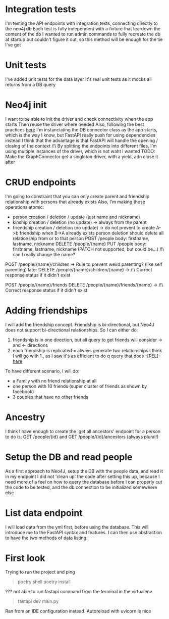# Integration tests
I'm testing the API endpoints with integration tests, connecting directly to the neo4j db
Each test is fully independent with a fixture that teardown the content of the db
I wanted to run admin commands to fully recreate the db at startup but couldn't figure it out, so this method will be enough for the tie I've got

# Unit tests
I've added unit tests for the data layer
It's real unit tests as it mocks all returns from a DB query

# Neo4j init
I want to be able to init the driver and check connectivity when the app starts
Then reuse the driver where needed
Also, following the best practices [here](https://neo4j.com/developer-blog/neo4j-driver-best-practices/)
I'm instanciating the DB connector class as the app starts, which is the way I know, but FastAPI really push for using dependencies instead
I think that the advantage is that FastAPI will handle the opening / closing of the context
/!\ By splitting the endpoints into different files, I'm using multiple instances of the driver, which is not waht I wanted
TODO: Make the GraphConnector get a singleton driver, with a yield, adn close it after

# CRUD endpoints
I'm going to constraint that you can only create parent and friendship relationship with persons that already exists
Also, I'm making those operations atomic:
- person creation / deletion / update (just name and nickname)
- kinship creation / deletion (no update) -> always from the parent
- friendship creation / deletion (no update) -> do not prevent to create A->b friendship when B->A already exists
person deletion should delete all relationship from or to that person
POST /people body: firstname, lastname, nickname
DELETE /people/{name}
PUT /people body: firstname, lastname, nickname (PATCH not supported, but could be...) /!\ can I really change the name?

POST /people/{name}/children -> Rule to prevent weird parenting? (like self parenting) later
DELETE /people/{name}/children/{name} -> /!\ Correct response status if it didn't exist

POST /people/{name}/friends
DELETE /people/{name}/friends/{name} -> /!\ Correct response status if it didn't exist


# Adding friendships
I will add the friendship concept.
Friendship is bi-directional, but Neo4J does not support bi-directional relationships.
So I can either do:
1. friendship is in one direction, but all query to get friends will consider -> and <- directions
2. each friendship is replicated = always generate two relationships
I think I will go with 1., as I saw it's as efficient to do q query that does -[REL]- [here](https://community.neo4j.com/t/best-practices-when-choosing-relationship-direction-name/7902)

To have different scenario, I will do:
- a Family with no friend relationship at all
- one person with 10 friends (super cluster of friends as shown by facebook)
- 3 couples that have no other friends

# Ancestry
I think I have enough to create the 'get all ancestors' endpoint for a person
to do is: GET /people/{id} and GET /people/{id}/ancestors (always plural!)

# Setup the DB and read people
As a first approach to Neo4J, setup the DB with the people data, and read it in my endpoint
I did not 'clean up' the code after setting this up, because I need more of a feel on how to query the database
before I can properly cut the code to be tested, and the db connection to be initialized somewhere else

# List data endpoint
I will load data from the yml first, before using the database.
This will introduce me to the FastAPI syntax and features.
I can then use abstraction to have the two methods of data listing.

# First look
Trying to run the project and ping
> poetry shell
> poetry install

??? not able to run fastapi command from the terminal in the virtualenv
> fastapi dev main.py

Ran from an IDE configuration instead. Autoreload with uvicorn is nice

